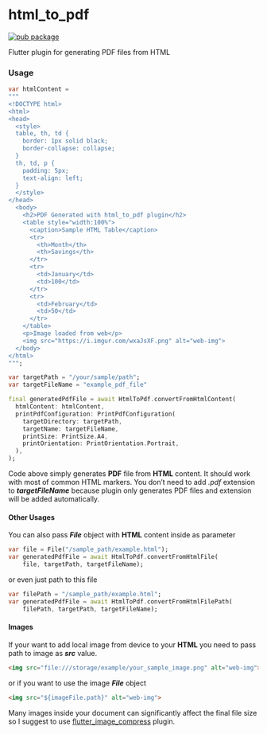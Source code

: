 # html_to_pdf

[![pub package](https://img.shields.io/pub/v/html_to_pdf.svg)](https://pub.dartlang.org/packages/html_to_pdf)

Flutter plugin for generating PDF files from HTML

### Usage

```dart
var htmlContent =
"""
<!DOCTYPE html>
<html>
<head>
  <style>
  table, th, td {
    border: 1px solid black;
    border-collapse: collapse;
  }
  th, td, p {
    padding: 5px;
    text-align: left;
  }
  </style>
</head>
  <body>
    <h2>PDF Generated with html_to_pdf plugin</h2>
    <table style="width:100%">
      <caption>Sample HTML Table</caption>
      <tr>
        <th>Month</th>
        <th>Savings</th>
      </tr>
      <tr>
        <td>January</td>
        <td>100</td>
      </tr>
      <tr>
        <td>February</td>
        <td>50</td>
      </tr>
    </table>
    <p>Image loaded from web</p>
    <img src="https://i.imgur.com/wxaJsXF.png" alt="web-img">
  </body>
</html>
""";

var targetPath = "/your/sample/path";
var targetFileName = "example_pdf_file"

final generatedPdfFile = await HtmlToPdf.convertFromHtmlContent(
  htmlContent: htmlContent,
  printPdfConfiguration: PrintPdfConfiguration(
    targetDirectory: targetPath,
    targetName: targetFileName,
    printSize: PrintSize.A4,
    printOrientation: PrintOrientation.Portrait,
  ),
);
```

Code above simply generates **PDF** file from **HTML** content. It should work with most of common HTML markers. You don’t need to add *.pdf* extension to ***targetFileName*** because plugin only generates PDF files and extension will be added automatically.
#### Other Usages
You can also pass ***File*** object with **HTML** content inside as parameter
```dart
var file = File("/sample_path/example.html");
var generatedPdfFile = await HtmlToPdf.convertFromHtmlFile(
    file, targetPath, targetFileName);
```

or even just path to this file
```dart
var filePath = "/sample_path/example.html";
var generatedPdfFile = await HtmlToPdf.convertFromHtmlFilePath(
    filePath, targetPath, targetFileName);
```

#### Images
If your want to add local image from device to your **HTML** you need to pass path to image as ***src*** value.

```html
<img src="file:///storage/example/your_sample_image.png" alt="web-img">
```
or if you want to use the image ***File*** object
```html
<img src="${imageFile.path}" alt="web-img">
```

Many images inside your document can significantly affect the final file size so I suggest to use [flutter_image_compress](https://github.com/OpenFlutter/flutter_image_compress) plugin.



